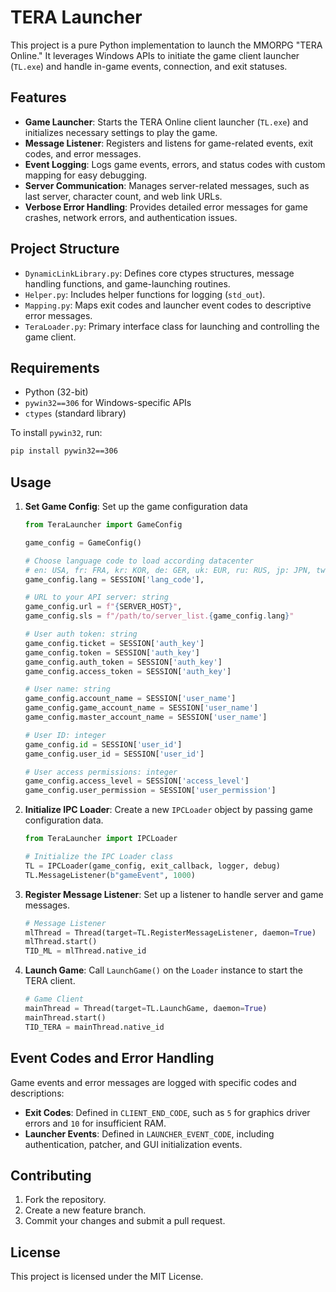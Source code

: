 
# TERA Launcher

This project is a pure Python implementation to launch the MMORPG "TERA Online." It leverages Windows APIs to initiate the game client launcher (`TL.exe`) and handle in-game events, connection, and exit statuses.

## Features

- **Game Launcher**: Starts the TERA Online client launcher (`TL.exe`) and initializes necessary settings to play the game.
- **Message Listener**: Registers and listens for game-related events, exit codes, and error messages.
- **Event Logging**: Logs game events, errors, and status codes with custom mapping for easy debugging.
- **Server Communication**: Manages server-related messages, such as last server, character count, and web link URLs.
- **Verbose Error Handling**: Provides detailed error messages for game crashes, network errors, and authentication issues.

## Project Structure

- `DynamicLinkLibrary.py`: Defines core ctypes structures, message handling functions, and game-launching routines.
- `Helper.py`: Includes helper functions for logging (`std_out`).
- `Mapping.py`: Maps exit codes and launcher event codes to descriptive error messages.
- `TeraLoader.py`: Primary interface class for launching and controlling the game client.

## Requirements

- Python (32-bit)
- `pywin32==306` for Windows-specific APIs
- `ctypes` (standard library)

To install `pywin32`, run:
```bash
pip install pywin32==306
```

## Usage

1. **Set Game Config**: Set up the game configuration data
   ```python
   from TeraLauncher import GameConfig
   
   game_config = GameConfig()
   
   # Choose language code to load according datacenter
   # en: USA, fr: FRA, kr: KOR, de: GER, uk: EUR, ru: RUS, jp: JPN, tw: TW, th: THA
   game_config.lang = SESSION['lang_code'],
   
   # URL to your API server: string
   game_config.url = f"{SERVER_HOST}",
   game_config.sls = f"/path/to/server_list.{game_config.lang}"
   
   # User auth token: string
   game_config.ticket = SESSION['auth_key']
   game_config.token = SESSION['auth_key']
   game_config.auth_token = SESSION['auth_key']
   game_config.access_token = SESSION['auth_key']
   
   # User name: string
   game_config.account_name = SESSION['user_name']
   game_config.game_account_name = SESSION['user_name']
   game_config.master_account_name = SESSION['user_name']
   
   # User ID: integer
   game_config.id = SESSION['user_id']
   game_config.user_id = SESSION['user_id']
   
   # User access permissions: integer
   game_config.access_level = SESSION['access_level']
   game_config.user_permission = SESSION['user_permission']
   ```
       
2. **Initialize IPC Loader**: 
   Create a new `IPCLoader` object by passing game configuration data.
   ```python
   from TeraLauncher import IPCLoader
   
   # Initialize the IPC Loader class
   TL = IPCLoader(game_config, exit_callback, logger, debug)
   TL.MessageListener(b"gameEvent", 1000)
   ```

3. **Register Message Listener**:
   Set up a listener to handle server and game messages.

    ```python
    # Message Listener
    mlThread = Thread(target=TL.RegisterMessageListener, daemon=True)
    mlThread.start()
    TID_ML = mlThread.native_id
    ```

4. **Launch Game**:
   Call `LaunchGame()` on the `Loader` instance to start the TERA client.

    ```python
    # Game Client
    mainThread = Thread(target=TL.LaunchGame, daemon=True)
    mainThread.start()
    TID_TERA = mainThread.native_id
    ```

## Event Codes and Error Handling

Game events and error messages are logged with specific codes and descriptions:
- **Exit Codes**: Defined in `CLIENT_END_CODE`, such as `5` for graphics driver errors and `10` for insufficient RAM.
- **Launcher Events**: Defined in `LAUNCHER_EVENT_CODE`, including authentication, patcher, and GUI initialization events.

## Contributing

1. Fork the repository.
2. Create a new feature branch.
3. Commit your changes and submit a pull request.

## License

This project is licensed under the MIT License.
